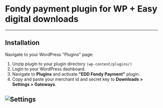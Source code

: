 # Fondy payment plugin for WP + Easy digital downloads
----
## Installation
Navigate to your WordPress "Plugins" page:
1. Unzip plugin to your plugin directory ```(wp-content/plugins/)```
2. Login to your WordPress dashboard.
3. Navigate to **Plugins** and activate **"EDD Fondy Payment"** plugin.
4. Copy and paste your merchant id and secret key to **Downloads > Settings > Gateways**.


![Settings][1]
----

[1]: https://raw.githubusercontent.com/cloudipsp/wordpress/master/easy-digital-downloads-fondy/settings.png
